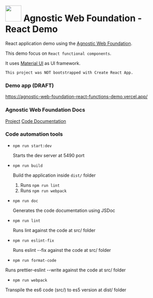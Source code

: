 #   <img src="https://avatars3.githubusercontent.com/u/14809007?s=280&v=4" width="50" />  Agnostic Web Foundation - React Demo

React application demo using the [Agnostic Web Foundation](https://github.com/web2solutions/agnostic-web-foundation).

This demo focus on `React functional components`.

It uses [Material UI](https://material-ui.com/) as UI framework.


`This project was NOT bootstrapped with Create React App.`


### Demo app (DRAFT)

https://agnostic-web-foundation-react-functions-demo.vercel.app/


### Agnostic Web Foundation Docs

[Project](https://github.com/web2solutions/agnostic-web-foundation)
[Code Documentation](https://web2solutions.github.io/agnostic-web-foundation/)



### Code automation tools


- `npm run start:dev`

  Starts the dev server at 5490 port

- `npm run build`

  Build the application inside `dist/` folder

  1. Runs `npm run lint`
  2. Runs `npm run webpack`

- `npm run doc`

  Generates the code documentation using JSDoc

- `npm run lint`

  Runs lint against the code at src/ folder

- `npm run eslint-fix`

  Runs eslint --fix against the code at src/ folder

- `npm run format-code`

Runs prettier-eslint --write against the code at src/ folder

- `npm run webpack`

Transpile the es6 code (src/) to es5 version at dist/ folder
